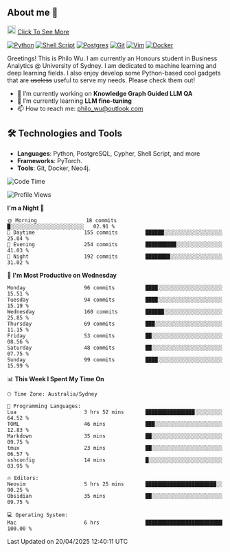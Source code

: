 ## About me 🤗

<a href="#"><img src="https://media.giphy.com/media/hvRJCLFzcasrR4ia7z/giphy.gif" width="20px" height="20px"></a> [Click To See More](https://codeboyphilo.github.io)

[![Python](https://img.shields.io/badge/python-3670A0?style=for-the-badge&logo=python&logoColor=ffdd54)](#)
[![Shell Script](https://img.shields.io/badge/shell_script-%23121011.svg?style=for-the-badge&logo=gnu-bash&logoColor=white)](#)
[![Postgres](https://img.shields.io/badge/postgres-%23316192.svg?style=for-the-badge&logo=postgresql&logoColor=white)](#)
[![Git](https://img.shields.io/badge/git-%23F05033.svg?style=for-the-badge&logo=git&logoColor=white)](#)
[![Vim](https://img.shields.io/badge/VIM-%2311AB00.svg?style=for-the-badge&logo=vim&logoColor=white)](#)
[![Docker](https://img.shields.io/badge/docker-%230db7ed.svg?style=for-the-badge&logo=docker&logoColor=white)](#)

Greetings! This is Philo Wu. I am currently an Honours student in Business Analytics \@ University of Sydney. I am dedicated to machine learning and deep learning fields. I also enjoy develop some Python-based cool gadgets that are ~~useless~~ useful to serve my needs. Please check them out!

- 🔭 I’m currently working on **Knowledge Graph Guided LLM QA**
- 🌱 I’m currently learning **LLM fine-tuning**
- 📫 How to reach me: philo_wu@outlook.com

## 🛠 Technologies and Tools
- **Languages**: Python, PostgreSQL, Cypher, Shell Script, and more
- **Frameworks**: PyTorch.
- **Tools**: Git, Docker, Neo4j.

<!--START_SECTION:waka-->
![Code Time](http://img.shields.io/badge/Code%20Time-749%20hrs%2037%20mins-blue)

![Profile Views](http://img.shields.io/badge/Profile%20Views-0-blue)

**I'm a Night 🦉** 

```text
🌞 Morning                18 commits          █░░░░░░░░░░░░░░░░░░░░░░░░   02.91 % 
🌆 Daytime                155 commits         ██████░░░░░░░░░░░░░░░░░░░   25.04 % 
🌃 Evening                254 commits         ██████████░░░░░░░░░░░░░░░   41.03 % 
🌙 Night                  192 commits         ████████░░░░░░░░░░░░░░░░░   31.02 % 
```
📅 **I'm Most Productive on Wednesday** 

```text
Monday                   96 commits          ████░░░░░░░░░░░░░░░░░░░░░   15.51 % 
Tuesday                  94 commits          ████░░░░░░░░░░░░░░░░░░░░░   15.19 % 
Wednesday                160 commits         ██████░░░░░░░░░░░░░░░░░░░   25.85 % 
Thursday                 69 commits          ███░░░░░░░░░░░░░░░░░░░░░░   11.15 % 
Friday                   53 commits          ██░░░░░░░░░░░░░░░░░░░░░░░   08.56 % 
Saturday                 48 commits          ██░░░░░░░░░░░░░░░░░░░░░░░   07.75 % 
Sunday                   99 commits          ████░░░░░░░░░░░░░░░░░░░░░   15.99 % 
```


📊 **This Week I Spent My Time On** 

```text
🕑︎ Time Zone: Australia/Sydney

💬 Programming Languages: 
Lua                      3 hrs 52 mins       ████████████████░░░░░░░░░   64.52 % 
TOML                     46 mins             ███░░░░░░░░░░░░░░░░░░░░░░   12.83 % 
Markdown                 35 mins             ██░░░░░░░░░░░░░░░░░░░░░░░   09.75 % 
tmux                     23 mins             ██░░░░░░░░░░░░░░░░░░░░░░░   06.57 % 
sshconfig                14 mins             █░░░░░░░░░░░░░░░░░░░░░░░░   03.95 % 

🔥 Editors: 
Neovim                   5 hrs 25 mins       ███████████████████████░░   90.25 % 
Obsidian                 35 mins             ██░░░░░░░░░░░░░░░░░░░░░░░   09.75 % 

💻 Operating System: 
Mac                      6 hrs               █████████████████████████   100.00 % 
```


 Last Updated on 20/04/2025 12:40:11 UTC
<!--END_SECTION:waka-->
